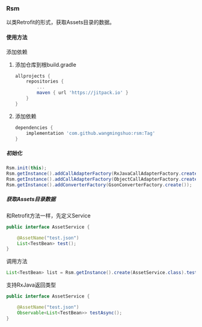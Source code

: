 ### Rsm
以类Retrofit的形式，获取Assets目录的数据。

#### 使用方法

添加依赖

1. 添加仓库到根build.gradle
    ``` gradle
    allprojects {
        repositories {
            ...
            maven { url 'https://jitpack.io' }
        }
    }
    ```
2. 添加依赖
    ``` gradle
    dependencies {
        implementation 'com.github.wangmingshuo:rsm:Tag'
    }
    ```

##### 初始化
``` java
Rsm.init(this);
Rsm.getInstance().addCallAdapterFactory(RxJavaCallAdapterFactory.create());
Rsm.getInstance().addCallAdapterFactory(ObjectCallAdapterFactory.create());
Rsm.getInstance().addConverterFactory(GsonConverterFactory.create());
```

##### 获取Assets目录数据

和Retrofit方法一样，先定义Service
``` java
public interface AssetService {

    @AssetName("test.json")
    List<TestBean> test();
}
``` 

调用方法
``` java
List<TestBean> list = Rsm.getInstance().create(AssetService.class).test();
```
支持RxJava返回类型

``` java
public interface AssetService {

    @AssetName("test.json")
    Observable<List<TestBean>> testAsync();
}
```

